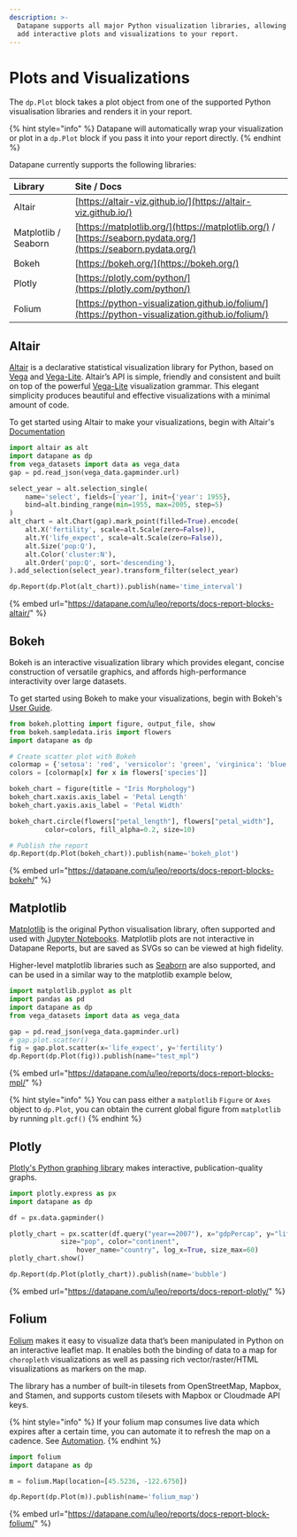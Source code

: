 ```yaml
---
description: >-
  Datapane supports all major Python visualization libraries, allowing you to
  add interactive plots and visualizations to your report.
---
```


# Plots and Visualizations

The `dp.Plot` block takes a plot object from one of the supported Python visualisation libraries and renders it in your report. 

{% hint style="info" %}
Datapane will automatically wrap your visualization or plot in a `dp.Plot` block if you pass it into your report directly.
{% endhint %}

Datapane currently supports the following libraries:

| Library | Site / Docs |
| :--- | :--- |
| Altair | [https://altair-viz.github.io/](https://altair-viz.github.io/) |
| Matplotlib / Seaborn | [https://matplotlib.org/](https://matplotlib.org/) / [https://seaborn.pydata.org/](https://seaborn.pydata.org/) |
| Bokeh | [https://bokeh.org/](https://bokeh.org/) |
| Plotly | [https://plotly.com/python/](https://plotly.com/python/) |
| Folium | [https://python-visualization.github.io/folium/](https://python-visualization.github.io/folium/) |

## Altair

[Altair](https://altair-viz.github.io/) is a declarative statistical visualization library for Python, based on [Vega](http://vega.github.io/vega) and [Vega-Lite](http://vega.github.io/vega-lite). Altair’s API is simple, friendly and consistent and built on top of the powerful [Vega-Lite](http://vega.github.io/vega-lite) visualization grammar. This elegant simplicity produces beautiful and effective visualizations with a minimal amount of code.

To get started using Altair to make your visualizations, begin with Altair's [Documentation](https://altair-viz.github.io/)

```python
import altair as alt
import datapane as dp
from vega_datasets import data as vega_data
gap = pd.read_json(vega_data.gapminder.url)

select_year = alt.selection_single(
    name='select', fields=['year'], init={'year': 1955},
    bind=alt.binding_range(min=1955, max=2005, step=5)
)
alt_chart = alt.Chart(gap).mark_point(filled=True).encode(
    alt.X('fertility', scale=alt.Scale(zero=False)),
    alt.Y('life_expect', scale=alt.Scale(zero=False)),
    alt.Size('pop:Q'),
    alt.Color('cluster:N'),
    alt.Order('pop:Q', sort='descending'),
).add_selection(select_year).transform_filter(select_year)

dp.Report(dp.Plot(alt_chart)).publish(name='time_interval')
```

{% embed url="https://datapane.com/u/leo/reports/docs-report-blocks-altair/" %}

## Bokeh

Bokeh is an interactive visualization library which provides elegant, concise construction of versatile graphics, and affords high-performance interactivity over large datasets. 

To get started using Bokeh to make your visualizations, begin with Bokeh's [User Guide](https://docs.bokeh.org/en/latest/docs/user_guide.html#userguide).

```python
from bokeh.plotting import figure, output_file, show
from bokeh.sampledata.iris import flowers
import datapane as dp 

# Create scatter plot with Bokeh
colormap = {'setosa': 'red', 'versicolor': 'green', 'virginica': 'blue'}
colors = [colormap[x] for x in flowers['species']]

bokeh_chart = figure(title = "Iris Morphology")
bokeh_chart.xaxis.axis_label = 'Petal Length'
bokeh_chart.yaxis.axis_label = 'Petal Width'

bokeh_chart.circle(flowers["petal_length"], flowers["petal_width"],
         color=colors, fill_alpha=0.2, size=10)

# Publish the report
dp.Report(dp.Plot(bokeh_chart)).publish(name='bokeh_plot')
```

{% embed url="https://datapane.com/u/leo/reports/docs-report-blocks-bokeh/" %}

## Matplotlib

[Matplotlib](https://matplotlib.org) is the original Python visualisation library, often supported and used with [Jupyter Notebooks](https://jupyter.org/). Matplotlib plots are not interactive in Datapane Reports, but are saved as SVGs so can be viewed at high fidelity.

Higher-level matplotlib libraries such as [Seaborn](https://seaborn.pydata.org/) are also supported, and can be used in a similar way to the matplotlib example below,

```python
import matplotlib.pyplot as plt
import pandas as pd
import datapane as dp
from vega_datasets import data as vega_data

gap = pd.read_json(vega_data.gapminder.url)
# gap.plot.scatter()
fig = gap.plot.scatter(x='life_expect', y='fertility')
dp.Report(dp.Plot(fig)).publish(name="test_mpl")
```

{% embed url="https://datapane.com/u/leo/reports/docs-report-blocks-mpl/" %}

{% hint style="info" %}
You can pass either a `matplotlib` `Figure` or `Axes` object to `dp.Plot`,  you can obtain the current global figure from `matplotlib` by running `plt.gcf()`
{% endhint %}

## Plotly

[Plotly's Python graphing library](https://plotly.com/python/) makes interactive, publication-quality graphs.

```python
import plotly.express as px
import datapane as dp

df = px.data.gapminder()

plotly_chart = px.scatter(df.query("year==2007"), x="gdpPercap", y="lifeExp",
	         size="pop", color="continent",
                 hover_name="country", log_x=True, size_max=60)
plotly_chart.show()

dp.Report(dp.Plot(plotly_chart)).publish(name='bubble')
```

{% embed url="https://datapane.com/u/leo/reports/docs-report-plotly/" %}

## Folium

[Folium](https://python-visualization.github.io/folium/) makes it easy to visualize data that’s been manipulated in Python on an interactive leaflet map. It enables both the binding of data to a map for `choropleth` visualizations as well as passing rich vector/raster/HTML visualizations as markers on the map.

The library has a number of built-in tilesets from OpenStreetMap, Mapbox, and Stamen, and supports custom tilesets with Mapbox or Cloudmade API keys. 

{% hint style="info" %}
If your folium map consumes live data which expires after a certain time, you can automate it to refresh the map on a cadence. See [Automation](../automation-with-github-actions.md).
{% endhint %}

```python
import folium
import datapane as dp 

m = folium.Map(location=[45.5236, -122.6750])

dp.Report(dp.Plot(m)).publish(name='folium_map')
```

{% embed url="https://datapane.com/u/leo/reports/docs-report-block-folium/" %}



